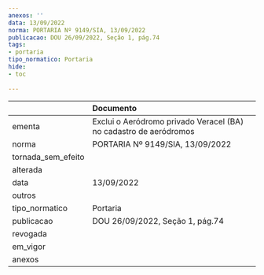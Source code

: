 ```yaml
---
anexos: ''
data: 13/09/2022
norma: PORTARIA Nº 9149/SIA, 13/09/2022
publicacao: DOU 26/09/2022, Seção 1, pág.74
tags:
- portaria
tipo_normatico: Portaria
hide: 
- toc 
 
---
```


|                    | Documento                                                         |
|:-------------------|:------------------------------------------------------------------|
| ementa             | Exclui o Aeródromo privado Veracel (BA) no cadastro de aeródromos |
| norma              | PORTARIA Nº 9149/SIA, 13/09/2022                                  |
| tornada_sem_efeito |                                                                   |
| alterada           |                                                                   |
| data               | 13/09/2022                                                        |
| outros             |                                                                   |
| tipo_normatico     | Portaria                                                          |
| publicacao         | DOU 26/09/2022, Seção 1, pág.74                                   |
| revogada           |                                                                   |
| em_vigor           |                                                                   |
| anexos             |                                                                   |
